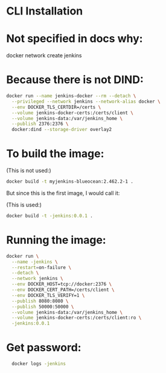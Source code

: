 # CLI Installation

# Not specified in docs why:

docker network create jenkins


# Because there is not DIND:

```bash
docker run --name jenkins-docker --rm --detach \
  --privileged --network jenkins --network-alias docker \
  --env DOCKER_TLS_CERTDIR=/certs \
  --volume jenkins-docker-certs:/certs/client \
  --volume jenkins-data:/var/jenkins_home \
  --publish 2376:2376 \
  docker:dind --storage-driver overlay2
```

# To build the image:

(This is not used:)
```bash
docker build -t myjenkins-blueocean:2.462.2-1 .
```

But since this is the first image, I would call it:

(This is used:)
```bash
docker build -t -jenkins:0.0.1 .
```

# Running the image:

```bash
docker run \
  --name -jenkins \
  --restart=on-failure \
  --detach \
  --network jenkins \
  --env DOCKER_HOST=tcp://docker:2376 \
  --env DOCKER_CERT_PATH=/certs/client \
  --env DOCKER_TLS_VERIFY=1 \
  --publish 8080:8080 \
  --publish 50000:50000 \
  --volume jenkins-data:/var/jenkins_home \
  --volume jenkins-docker-certs:/certs/client:ro \
  -jenkins:0.0.1
  ```

  # Get password:

```bash
  docker logs -jenkins
```